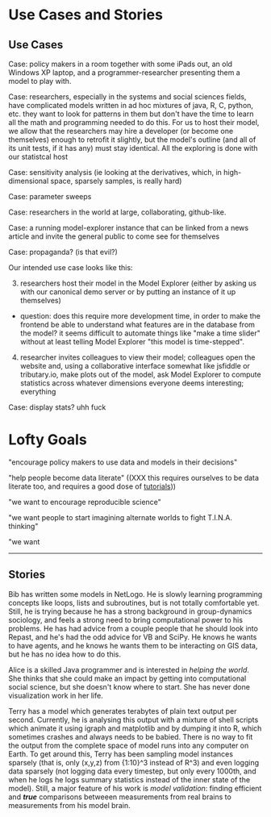Use Cases and Stories
=====================

## Use Cases

Case: policy makers in a room together with some iPads out, an old Windows XP laptop, and a programmer-researcher presenting them a model to play with.

Case: researchers, especially in the systems and social sciences fields, have complicated models written in ad hoc mixtures of java, R, C, python, etc. they want to look for patterns in them but don't have the time to learn all the math and programming needed to do this. For us to host their model, we allow that the researchers may hire a developer (or become one themselves) enough to retrofit it slightly, but the model's outline (and all of its unit tests, if it has any) must stay identical. All the exploring is done with our statistcal host

Case: sensitivity analysis (ie looking at the derivatives, which, in high-dimensional space, sparsely samples, is really hard)

Case: parameter sweeps

Case: researchers in the world at large, collaborating, github-like.

Case: a running model-explorer instance that can be linked from a news article and invite the general public to come see for themselves

Case: propaganda? (is that evil?)


Our intended use case looks like this:

3. researchers host their model in the Model Explorer (either by asking us with our canonical demo server or by putting an instance of it up themselves)
  * question: does this require more development time, in order to make the frontend be able to understand what features are in the database from the model? it seems difficult to automate things like "make a time slider" without at least telling Model Explorer "this model is time-stepped".
4. researcher invites colleagues to view their model; colleagues open the website and, using a collaborative interface somewhat like jsfiddle or tributary.io, make plots out of the model, ask Model Explorer to compute statistics across whatever dimensions everyone deems interesting; everything 


Case: display stats?
 uhh
fuck

# Lofty Goals

"encourage policy makers to use data and models in their decisions"

"help people become data literate" ((XXX this requires ourselves to be data literate too, and requires a good dose of [tutorials](Media.md)))

"we want to encourage reproducible science"

"we want people to start imagining alternate worlds to fight T.I.N.A. thinking"

"we want 



------

## Stories

Bib has written some models in NetLogo. He is slowly learning programming concepts like loops, lists and subroutines, but is not totally comfortable yet.
Still, he is trying because he has a strong background in group-dynamics sociology, and feels a strong need to bring computational power to his problems.
He has had advice from a couple people that he should look into Repast, and he's had the odd advice for VB and SciPy.
He knows he wants to have agents, and he knows he wants them to be interacting on GIS data, but he has no idea how to do this.

Alice is a skilled Java programmer and is interested in _helping the world_. She thinks that she could make an impact by getting into computational social science, but she doesn't know where to start. She has never done visualization work in her life.

Terry has a model which generates terabytes of plain text output per second.
Currently, he is analysing this output with a mixture of shell scripts which animate it using igraph and matplotlib and by dumping it into R,
which sometimes crashes and always needs to be babied.
There is no way to fit the output from the complete space of model runs into any computer on Earth.
To get around this, Terry has been sampling model instances sparsely (that is, only (x,y,z) from {1:10}^3 instead of R^3) and even logging data sparsely (not logging data every timestep, but only every 1000th, and when he logs he logs summary statistics instead of the inner state of the model).
Still, a major feature of his work is _model validation_: finding efficient and _**true**_ comparisons betweeen measurements from real brains to measurements from his model brain. 
